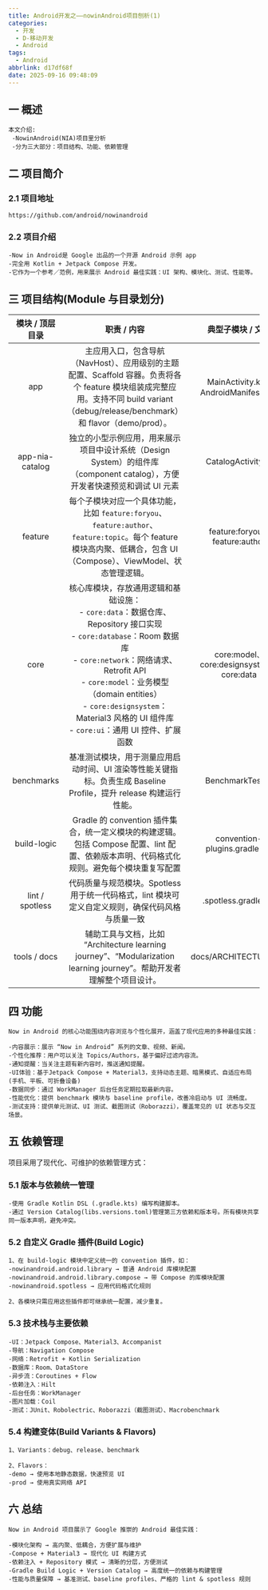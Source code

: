 ```yaml
---
title: Android开发之——nowinAndroid项目刨析(1)
categories:
  - 开发
  - D-移动开发
  - Android
tags:
  - Android
abbrlink: d17df68f
date: 2025-09-16 09:48:09
---
```

## 一 概述

```
本文介绍:
 -NowinAndroid(NIA)项目里分析
 -分为三大部分：项目结构、功能、依赖管理
```

<!--more-->

## 二 项目简介

### 2.1 项目地址

```
https://github.com/android/nowinandroid
```

### 2.2 项目介绍

```
-Now in Android是 Google 出品的一个开源 Android 示例 app
-完全用 Kotlin + Jetpack Compose 开发。
-它作为一个参考／范例，用来展示 Android 最佳实践：UI 架构、模块化、测试、性能等。
```

## 三 项目结构(Module 与目录划分)

| 模块 / 顶层目录 |                         职责 / 内容                          |              典型子模块 / 文件               |
| :-------------: | :----------------------------------------------------------: | :------------------------------------------: |
|       app       | 主应用入口，包含导航（NavHost）、应用级别的主题配置、Scaffold 容器。负责将各个 feature 模块组装成完整应用。支持不同 build variant（debug/release/benchmark）和 flavor（demo/prod）。 |     MainActivity.kt、AndroidManifest.xml     |
| app-nia-catalog | 独立的小型示例应用，用来展示项目中设计系统（Design System）的组件库（component catalog），方便开发者快速预览和调试 UI 元素 |              CatalogActivity.kt              |
|     feature     | 每个子模块对应一个具体功能，比如 `feature:foryou`、`feature:author`、`feature:topic`。每个 feature 模块高内聚、低耦合，包含 UI（Compose）、ViewModel、状态管理逻辑。 |       feature:foryou`、`feature:author       |
|      core       | 核心库模块，存放通用逻辑和基础设施：<br/>- `core:data`：数据仓库、Repository 接口实现<br/>- `core:database`：Room 数据库<br/>- `core:network`：网络请求、Retrofit API<br/>- `core:model`：业务模型（domain entities）<br/>- `core:designsystem`：Material3 风格的 UI 组件库<br/>- `core:ui`：通用 UI 控件、扩展函数 | core:model`、`core:designsystem`、`core:data |
|   benchmarks    | 基准测试模块，用于测量应用启动时间、UI 渲染等性能关键指标。负责生成 Baseline Profile，提升 release 构建运行性能。 |               BenchmarkTest.kt               |
|   build-logic   | Gradle 的 convention 插件集合，统一定义模块的构建逻辑。包括 Compose 配置、lint 配置、依赖版本声明、代码格式化规则。避免每个模块重复写配置 |        convention-plugins.gradle.kts         |
| lint / spotless | 代码质量与规范模块。Spotless 用于统一代码格式，lint 模块可定义自定义规则，确保代码风格与质量一致 |             .spotless.gradle.kts             |
|  tools / docs   | 辅助工具与文档，比如 “Architecture learning journey”、“Modularization learning journey”。帮助开发者理解整个项目设计。 |             docs/ARCHITECTURE.md             |

## 四 功能

```
Now in Android 的核心功能围绕内容浏览与个性化展开，涵盖了现代应用的多种最佳实践：

-内容展示：展示 “Now in Android” 系列的文章、视频、新闻。
-个性化推荐：用户可以关注 Topics/Authors，基于偏好过滤内容流。
-通知提醒：当关注主题有新内容时，推送通知提醒。
-UI体验：基于Jetpack Compose + Material3，支持动态主题、暗黑模式、自适应布局(手机、平板、可折叠设备)
-数据同步：通过 WorkManager 后台任务定期拉取最新内容。
-性能优化：提供 benchmark 模块与 baseline profile，改善冷启动与 UI 流畅度。
-测试支持：提供单元测试、UI 测试、截图测试（Roborazzi），覆盖常见的 UI 状态与交互场景。
```

## 五 依赖管理

项目采用了现代化、可维护的依赖管理方式：

### 5.1 版本与依赖统一管理

```
-使用 Gradle Kotlin DSL (.gradle.kts) 编写构建脚本。
-通过 Version Catalog(libs.versions.toml)管理第三方依赖和版本号。所有模块共享同一版本声明，避免冲突。
```

### 5.2 自定义 Gradle 插件(Build Logic)

```
1、在 build-logic 模块中定义统一的 convention 插件，如：
-nowinandroid.android.library → 普通 Android 库模块配置
-nowinandroid.android.library.compose → 带 Compose 的库模块配置
-nowinandroid.spotless → 应用代码格式化规则

2、各模块只需应用这些插件即可继承统一配置，减少重复。
```

### 5.3 技术栈与主要依赖

```
-UI：Jetpack Compose、Material3、Accompanist
-导航：Navigation Compose
-网络：Retrofit + Kotlin Serialization
-数据库：Room、DataStore
-异步流：Coroutines + Flow
-依赖注入：Hilt
-后台任务：WorkManager
-图片加载：Coil
-测试：JUnit、Robolectric、Roborazzi（截图测试）、Macrobenchmark
```

### 5.4 构建变体(Build Variants & Flavors)

```
1、Variants：debug、release、benchmark

2、Flavors：
-demo → 使用本地静态数据，快速预览 UI
-prod → 使用真实网络 API
```

## 六 总结

```
Now in Android 项目展示了 Google 推崇的 Android 最佳实践：

-模块化架构 → 高内聚、低耦合，方便扩展与维护
-Compose + Material3 → 现代化 UI 构建方式
-依赖注入 + Repository 模式 → 清晰的分层，方便测试
-Gradle Build Logic + Version Catalog → 高度统一的依赖与构建管理
-性能与质量保障 → 基准测试、baseline profiles、严格的 lint & spotless 规则
```

